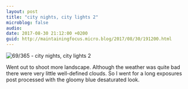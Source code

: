 ```yaml
---
layout: post
title: "city nights, city lights 2"
microblog: false
audio: 
date: 2017-08-30 21:12:00 +0200
guid: http://maintainingfocus.micro.blog/2017/08/30/191200.html
---
```

![69/365 - city nights, city lights 2]([lightroom.adobe.com/v2c/catal...](https://lightroom.adobe.com/v2c/catalogs/f35fa6c3614f44968e8acab16dee684e/assets/7898c879db165415f74a99d505b0a45c/revisions/f4ef08156ccb647ca37201cfea3cb88a/renditions/ef50a775e701cb151d106e0b9bba835c) "city nights, city lights 2")

Went out to shoot more landscape. Although the weather was quite bad there were very little well-defined clouds. So I went for a long exposures post processed with the gloomy blue desaturated look.
